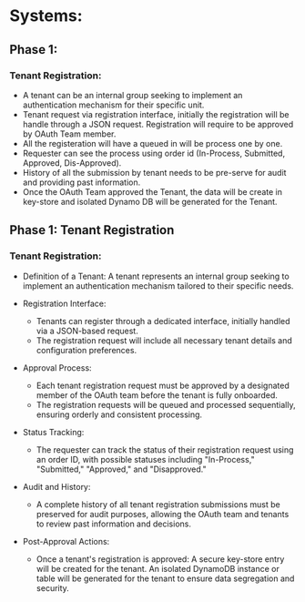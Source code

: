 # Systems:

## Phase 1:

### Tenant Registration:
  - A tenant can be an internal group seeking to implement an authentication mechanism for their specific unit.
  - Tenant request via registration interface, initially the registration will be handle through a JSON request. Registration will require to be approved by OAuth  Team member. 
  - All the registeration will have a queued in will be process one by one. 
  - Requester can see the process using order id (In-Process, Submitted, Approved, Dis-Approved). 
  - History of all the submission by tenant needs to be pre-serve for audit and providing past information. 
  - Once the OAuth Team approved the Tenant, the data will be create in key-store and isolated Dynamo DB will be generated for the Tenant. 


## Phase 1: Tenant Registration
### Tenant Registration:
- Definition of a Tenant: A tenant represents an internal group seeking to implement an authentication mechanism tailored to their specific needs.

- Registration Interface:
  - Tenants can register through a dedicated interface, initially handled via a JSON-based request.
  - The registration request will include all necessary tenant details and configuration preferences.
- Approval Process:
  - Each tenant registration request must be approved by a designated member of the OAuth team before the tenant is fully onboarded. 
  - The registration requests will be queued and processed sequentially, ensuring orderly and consistent processing.
- Status Tracking:
  - The requester can track the status of their registration request using an order ID, with possible statuses including "In-Process," "Submitted," "Approved," and "Disapproved."
- Audit and History:
  - A complete history of all tenant registration submissions must be preserved for audit purposes, allowing the OAuth team and tenants to review past information and decisions.
- Post-Approval Actions:
  - Once a tenant's registration is approved:
  A secure key-store entry will be created for the tenant.
  An isolated DynamoDB instance or table will be generated for the tenant to ensure data segregation and security.
